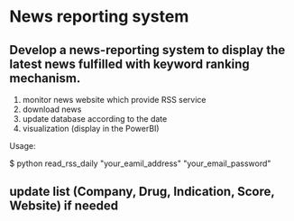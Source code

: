 # News reporting system
## Develop a news-reporting system to display the latest news fulfilled with keyword ranking mechanism. 

1. monitor news website which provide RSS service
2. download news
3. update database according to the date
4. visualization (display in the PowerBI)

Usage:

$ python read_rss_daily "your_eamil_address" "your_email_password"

## update list (Company, Drug, Indication, Score, Website) if needed